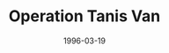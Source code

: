 ---
mission_id: tanis
editorsChoice:
title: "Operation Tanis Van"
authors:
    - "Rick Horack"
date: 1996-03-19
filename: "prisoner.zip"
description: "You are to infiltrate the outpost and set three sequencer charges at the sights that are outlined in the briefing. You will sneak on board the station in a modified cargo container and make your way thru the cargo area to the main sections of the outpost. After setting the charges go back to the hanger you started in. Your route back may be blocked try to find an alternate means back."
cover:
levelReplaced: SECBASE
difficulty: yes
bm:	yes
fme: no
wax: yes
three_do: yes
voc: yes
gmd: no
vue: no
lfd: no
base: "New level from scratch" 
editors: "DFUSE"

---